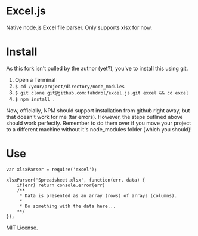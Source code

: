 Excel.js
========

Native node.js Excel file parser. Only supports xlsx for now.

Install
=======
As this fork isn't pulled by the author (yet?), you've to install this 
using git. 

1. Open a Terminal
2. `$ cd /your/project/directory/node_modules`
3. `$ git clone git@github.com:fabdrol/excel.js.git excel && cd excel`
4. `$ npm install .`

Now, officially, NPM should support installation from github right away, but that doesn't work for me (tar errors). However, the steps outlined above should work perfectly. Remember to do them over if you move your project to a different machine without it's node_modules folder (which you should)!


Use
====
    var xlsxParser = require('excel');

    xlsxParser('Spreadsheet.xlsx', function(err, data) {
        if(err) return console.error(err)
        /** 
         * Data is presented as an array (rows) of arrays (columns).
         *
         * Do something with the data here... 
        **/
    });
    
MIT License.
